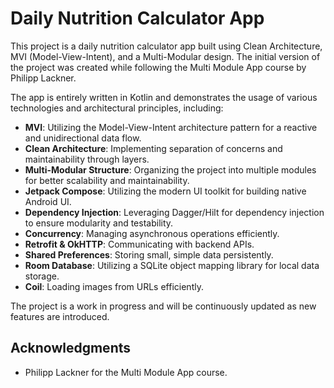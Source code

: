 # Daily Nutrition Calculator App

This project is a daily nutrition calculator app built using Clean Architecture, MVI (Model-View-Intent), and a Multi-Modular design. The initial version of the project was created while following the Multi Module App course by Philipp Lackner. 

The app is entirely written in Kotlin and demonstrates the usage of various technologies and architectural principles, including:

- **MVI**: Utilizing the Model-View-Intent architecture pattern for a reactive and unidirectional data flow.
- **Clean Architecture**: Implementing separation of concerns and maintainability through layers.
- **Multi-Modular Structure**: Organizing the project into multiple modules for better scalability and maintainability.
- **Jetpack Compose**: Utilizing the modern UI toolkit for building native Android UI.
- **Dependency Injection**: Leveraging Dagger/Hilt for dependency injection to ensure modularity and testability.
- **Concurrency**: Managing asynchronous operations efficiently.
- **Retrofit & OkHTTP**: Communicating with backend APIs.
- **Shared Preferences**: Storing small, simple data persistently.
- **Room Database**: Utilizing a SQLite object mapping library for local data storage.
- **Coil**: Loading images from URLs efficiently.

The project is a work in progress and will be continuously updated as new features are introduced.

## Acknowledgments

- Philipp Lackner for the Multi Module App course.
